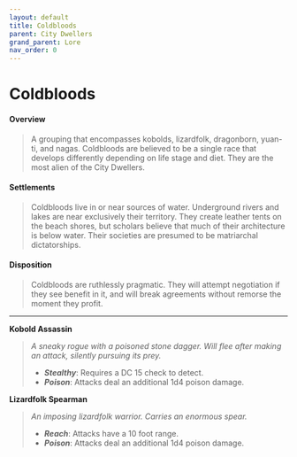 ```yaml
---
layout: default
title: Coldbloods
parent: City Dwellers
grand_parent: Lore
nav_order: 0
---
```


# Coldbloods

#### Overview

> A grouping that encompasses kobolds, lizardfolk, dragonborn, yuan-ti, and nagas. Coldbloods are believed to be a single race that develops differently depending on life stage and diet. They are the most alien of the City Dwellers.

#### Settlements

> Coldbloods live in or near sources of water. Underground rivers and lakes are near exclusively their territory. They create leather tents on the beach shores, but scholars believe that much of their architecture is below water. Their societies are presumed to be matriarchal dictatorships.

#### Disposition

> Coldbloods are ruthlessly pragmatic. They will attempt negotiation if they see benefit in it, and will break agreements without remorse the moment they profit.  

---

**Kobold Assassin**

> _A sneaky rogue with a poisoned stone dagger. Will flee after making an attack, silently pursuing its prey._
>
> * ***Stealthy***: Requires a DC 15 check to detect.
> * ***Poison***: Attacks deal an additional 1d4 poison damage.

**Lizardfolk Spearman**

> _An imposing lizardfolk warrior. Carries an enormous spear._
>
> * ***Reach***: Attacks have a 10 foot range.
> * ***Poison***: Attacks deal an additional 1d4 poison damage.